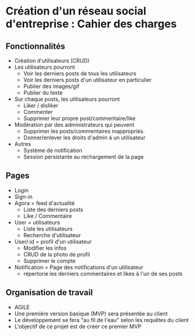 # Création d'un réseau social d'entreprise : Cahier des charges

## Fonctionnalités
- Création d'utilisateurs (CRUD)
- Les utilisateurs pourront
  - Voir les derniers posts de tous les utilisateurs
  - Voir les derniers posts d'un utilisateur en particulier
  - Publier des images/gif
  - Publier du texte
- Sur chaque posts, les utilisateurs pourront
  - Liker / disliker
  - Commenter
  - Supprimer leur propre post/commentaire/like
- Modération par des administrateurs qui peuvent
  - Supprimer les posts/commentaires inappropriés.
  - Donner/enlever les droits d'admin à un utilisateur
- Autres
  - Système de notification
  - Session persistante au rechargement de la page

## Pages
- Login
- Sign-in
- Agora = feed d'actualité
  - Liste des derniers posts
  - Like / Commentaire
- User = utilisateurs
  - Liste les utilisateurs
  - Recherche d'utilisateur
- User/:id = profil d'un utilisateur
  - Modifier les infos
  - CRUD de la photo de profil
  - Supprimer le compte
- Notification = Page des notifications d'un utilisateur
  - répertorie les derniers commentaires et likes à l'un de ses posts

## Organisation de travail
- AGILE
- Une première version basique (MVP) sera présentée au client
- Le développement se fera "au fil de l'eau" selon les requêtes du client
- L'objectif de ce projet est de créer ce premier MVP